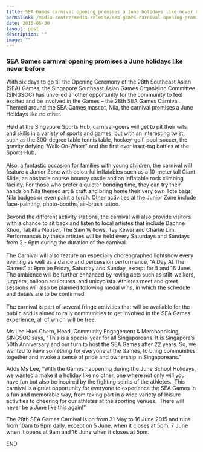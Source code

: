 ```yaml
---
title: SEA Games carnival opening promises a June holidays like never before
permalink: /media-centre/media-release/sea-games-carnival-opening-promises-a-june-holidays-like-never-before/
date: 2015-05-30
layout: post
description: ""
image: ""
---
```

### **SEA Games carnival opening promises a June holidays like never before**
With six days to go till the Opening Ceremony of the 28th Southeast Asian (SEA) Games, the Singapore Southeast Asian Games Organising Committee (SINGSOC) has unveiled another opportunity for the community to feel excited and be involved in the Games – the 28th SEA Games Carnival.  Themed around the SEA Games mascot, Nila, the carnival promises a June Holidays like no other.  
   
Held at the Singapore Sports Hub, carnival-goers will get to pit their wits and skills in a variety of sports and games, but with an interesting twist, such as the 300-degree table tennis table, hockey-golf, pool-soccer, the gravity defying ‘Walk-On-Water” and the first ever laser-tag battles at the Sports Hub.  
   
Also, a fantastic occasion for families with young children, the carnival will feature a Junior Zone with colourful inflatables such as a 10-meter tall Giant Slide, an obstacle course bouncy castle and an inflatable rock climbing facility. For those who prefer a quieter bonding time, they can try their hands on Nila themed art & craft and bring home their very own Tote bags, Nila badges or even paint a torch. Other activities at the Junior Zone include face-painting, photo-booths, air-brush tattoo.  
   
Beyond the different activity stations, the carnival will also provide visitors with a chance to sit back and listen to local artistes that include Daphne Khoo, Tabitha Nauser, The Sam Willows, Tay Kewei and Charlie Lim. Performances by these artistes will be held every Saturdays and Sundays from 2 - 6pm during the duration of the carnival.  
   
The Carnival will also feature an especially choreographed lightshow every evening as well as a dance and percussion performance, “A Day At The Games” at 9pm on Friday, Saturday and Sunday, except for 5 and 16 June. The ambience will be further enhanced by roving acts such as stilt-walkers, jugglers, balloon sculptures, and unicyclists. Athletes meet and greet sessions will also be planned following medal wins, in which the schedule and details are to be confirmed.  
   
The carnival is part of several fringe activities that will be available for the public and is aimed to rally communities to get involved in the SEA Games experience, all of which will be free.

Ms Lee Huei Chern, Head, Community Engagement & Merchandising, SINGSOC says, “This is a special year for all Singaporeans. It is Singapore’s 50th Anniversary and our turn to host the SEA Games after 22 years. So, we wanted to have something for everyone at the Games, to bring communities together and invoke a sense of pride and ownership in Singaporeans."  

Adds Ms Lee, “With the Games happening during the June School Holidays, we wanted a make it a holiday like no other, one where not only will you have fun but also be inspired by the fighting spirits of the athletes.  This carnival is a great opportunity for everyone to experience the SEA Games in a fun and memorable way, from taking part in a wide variety of leisure activities to cheering for our athletes at the sporting venues.  There will never be a June like this again!”  

The 28th SEA Games Carnival is on from 31 May to 16 June 2015 and runs from 10am to 9pm daily, except on 5 June, when it closes at 5pm, 7 June when it opens at 9am and 16 June when it closes at 5pm.

END